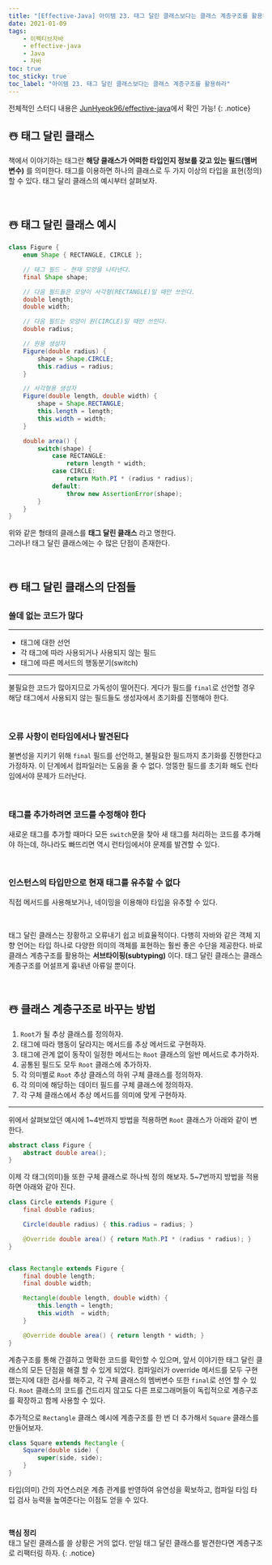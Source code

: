 ```yaml
---
title: "[Effective-Java] 아이템 23. 태그 달린 클래스보다는 클래스 계층구조를 활용하라"
date: 2021-01-09
tags:
    - 이펙티브자바
    - effective-java
    - Java
    - 자바
toc: true
toc_sticky: true
toc_label: "아이템 23. 태그 달린 클래스보다는 클래스 계층구조를 활용하라"
---
```


전체적인 스터디 내용은 [JunHyeok96/effective-java](https://github.com/JunHyeok96/effective-java)에서 확인 가능! 
{: .notice}

## ☃️ 태그 달린 클래스
책에서 이야기하는 태그란 **해당 클래스가 어떠한 타입인지 정보를 갖고 있는 필드(멤버 변수)** 를 의미한다. 
태그를 이용하면 하나의 클래스로 두 가지 이상의 타입을 표현(정의)할 수 있다. 
태그 달리 클래스의 예시부터 살펴보자.

<br>

## ☃️ 태그 달린 클래스 예시
```java
class Figure {
    enum Shape { RECTANGLE, CIRCLE };

    // 태그 필드 - 현재 모양을 나타낸다.
    final Shape shape;

    // 다음 필드들은 모양이 사각형(RECTANGLE)일 때만 쓰인다.
    double length;
    double width;

    // 다음 필드는 모양이 원(CIRCLE)일 때만 쓰인다.
    double radius;

    // 원용 생성자
    Figure(double radius) {
        shape = Shape.CIRCLE;
        this.radius = radius;
    }

    // 사각형용 생성자
    Figure(double length, double width) {
        shape = Shape.RECTANGLE;
        this.length = length;
        this.width = width;
    }

    double area() {
        switch(shape) {
            case RECTANGLE:
                return length * width;
            case CIRCLE:
                return Math.PI * (radius * radius);
            default:
                throw new AssertionError(shape);
        }
    }
}
```

위와 같은 형태의 클래스를 **태그 달린 클래스** 라고 명한다.  
그러나! 태그 달린 클래스에는 수 많은 단점이 존재한다. 

<br>

## ☃️ 태그 달린 클래스의 단점들
### 쓸데 없는 코드가 많다

---

- 태그에 대한 선언
- 각 태그에 따라 사용되거나 사용되지 않는 필드
- 태그에 따른 메서드의 행동분기(switch)

---

불필요한 코드가 많아지므로 가독성이 떨어진다. 게다가 필드를 `final`로 선언할 경우 
해당 태그에서 사용되지 않는 필드들도 생성자에서 초기화를 진행해야 한다.

<br>

### 오류 사항이 런타임에서나 발견된다

불변성을 지키기 위해 `final` 필드를 선언하고, 불필요한 필드까지 초기화를 진행한다고 가정하자. 
이 단계에서 컴파일러는 도움을 줄 수 없다. 엉뚱한 필드를 초기화 해도 런타임에서야 문제가 드러난다. 

<br>

### 태그를 추가하려면 코드를 수정해야 한다
새로운 태그를 추가할 때마다 모든 `switch`문을 찾아 새 태그를 처리하는 코드를 추가해야 하는데, 
하나라도 빠뜨리면 역시 런타임에서야 문제를 발견할 수 있다. 

<br>

### 인스턴스의 타입만으로 현재 태그를 유추할 수 없다
직접 메서드를 사용해보거나, 네이밍을 이용해야 타입을 유추할 수 있다.

<br>

태그 달린 클래스는 장황하고 오류내기 쉽고 비효율적이다. 
다행히 자바와 같은 객체 지향 언어는 타입 하나로 다양한 의미의 객체를 표현하는 
훨씬 좋은 수단을 제공한다. 바로 클래스 계층구조를 활용하는 **서브타이핑(subtyping)** 이다.
태그 달린 클래스는 클래스 계층구조를 어설프게 흉내낸 아류일 뿐이다.

<br>

## ☃️ 클래스 계층구조로 바꾸는 방법
1. `Root`가 될 추상 클래스를 정의하자.
2. 태그에 따라 행동이 달라지는 메서드를 추상 메서드로 구현하자.
3. 태그에 관계 없이 동작이 일정한 메서드는 `Root` 클래스의 일반 메서드로 추가하자.
4. 공통된 필드도 모두 `Root` 클래스에 추가하자.
5. 각 의미별로 `Root` 추상 클래스의 하위 구체 클래스를 정의하자.
6. 각 의미에 해당하는 데이터 필드를 구체 클래스에 정의하자.
7. 각 구체 클래스에서 추상 메서드를 의미에 맞게 구현하자.

---

위에서 살펴보았던 예시에 1~4번까지 방법을 적용하면 `Root` 클래스가 아래와 같이 변한다.

```java
abstract class Figure {
    abstract double area();
}
```

이제 각 태그(의미)들 또한 구체 클래스로 하나씩 정의 해보자.
5~7번까지 방법을 적용하면 아래와 같아 진다.

```java
class Circle extends Figure {
    final double radius;

    Circle(double radius) { this.radius = radius; }

    @Override double area() { return Math.PI * (radius * radius); }
}


class Rectangle extends Figure {
    final double length;
    final double width;

    Rectangle(double length, double width) {
        this.length = length;
        this.width  = width;
    }

    @Override double area() { return length * width; }
}
```

계층구조를 통해 간결하고 명확한 코드를 확인할 수 있으며, 앞서 이야기한 태그 달린 클래스의 모든 단점을 
해결 할 수 있게 되었다. 컴파일러가 override 메서드를 모두 구현했는지에 대한 검사를 해주고, 
각 구체 클래스의 멤버변수 또한 `final`로 선언 할 수 있다. `Root` 클래스의 코드를 건드리지 않고도 
다른 프로그래머들이 독립적으로 계층구조를 확장하고 함께 사용할 수 있다.  
  
추가적으로 `Rectangle` 클래스 예시에 계층구조를 한 번 더 추가해서 `Square` 클래스를 만들어보자. 

```java
class Square extends Rectangle {
    Square(double side) {
        super(side, side);
    }
}
```

타입(의미) 간의 자연스러운 계층 관계를 반영하여 유연성을 확보하고, 컴파일 타임 타입 검사 능력을 높여준다는 
이점도 얻을 수 있다.

<br>

**핵심 정리**  
태그 달린 클래스를 쓸 상황은 거의 없다. 만일 태그 달린 클래스를 발견한다면 계층구조로 리팩터링 하자.
{: .notice}